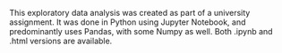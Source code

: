 This exploratory data analysis was created as part of a university assignment. It was done in Python using Jupyter Notebook, and predominantly uses Pandas, with some Numpy as well. Both .ipynb and .html versions are available.
